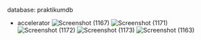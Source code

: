 database: praktikumdb

* accelerator
![Screenshot (1167)](https://user-images.githubusercontent.com/109453332/180613068-f79174b3-775b-4a8c-8382-8b135049b764.png)
![Screenshot (1171)](https://user-images.githubusercontent.com/109453332/180613070-9fd3bc02-a7bb-4e57-952e-0301c8e2c063.png)
![Screenshot (1172)](https://user-images.githubusercontent.com/109453332/180613071-57e183a8-a01d-45e2-bae4-ab5b2d9e085e.png)
![Screenshot (1173)](https://user-images.githubusercontent.com/109453332/180613072-9beccfd9-865e-487d-8368-06044bb891fd.png)
![Screenshot (1163)](https://user-images.githubusercontent.com/109453332/180613073-4b2e849d-702e-43f8-8bb0-76dbcbfcf3b4.png)
